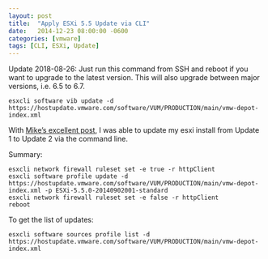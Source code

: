 ```yaml
---
layout: post
title:  "Apply ESXi 5.5 Update via CLI"
date:   2014-12-23 08:00:00 -0600
categories: [vmware]
tags: [CLI, ESXi, Update]
---
```


Update 2018-08-26: Just run this command from SSH and reboot if you want to upgrade to the latest version. This will also upgrade between major versions, i.e. 6.5 to 6.7.

```
esxcli software vib update -d https://hostupdate.vmware.com/software/VUM/PRODUCTION/main/vmw-depot-index.xml
```

With [Mike’s excellent post](http://miketabor.com/vmware-vsphere-5-5-update-2-released/), I was able to update my esxi install from Update 1 to Update 2 via the command line.

Summary:
```
esxcli network firewall ruleset set -e true -r httpClient
esxcli software profile update -d https://hostupdate.vmware.com/software/VUM/PRODUCTION/main/vmw-depot-index.xml -p ESXi-5.5.0-20140902001-standard
esxcli network firewall ruleset set -e false -r httpClient
reboot
```

To get the list of updates:

```
esxcli software sources profile list -d https://hostupdate.vmware.com/software/VUM/PRODUCTION/main/vmw-depot-index.xml
```
